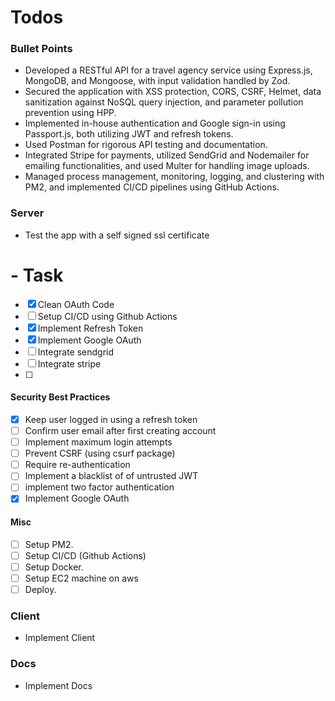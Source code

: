 # Todos

### Bullet Points

- Developed a RESTful API for a travel agency service using Express.js, MongoDB, and Mongoose, with input validation handled by Zod.
- Secured the application with XSS protection, CORS, CSRF, Helmet, data sanitization against NoSQL query injection, and parameter pollution prevention using HPP.
- Implemented in-house authentication and Google sign-in using Passport.js, both utilizing JWT and refresh tokens.
- Used Postman for rigorous API testing and documentation.
- Integrated Stripe for payments, utilized SendGrid and Nodemailer for emailing functionalities, and used Multer for handling image uploads.
- Managed process management, monitoring, logging, and clustering with PM2, and implemented CI/CD pipelines using GitHub Actions.

### Server

- Test the app with a self signed ssl certificate

# - Task

* [X] Clean OAuth Code
* [ ] Setup CI/CD using Github Actions
* [X] Implement Refresh Token
* [X] Implement Google OAuth
* [ ] Integrate sendgrid
* [ ] Integrate stripe
* [ ] 

#### Security Best Practices

* [X] Keep user logged in using a refresh token
* [ ] Confirm user email after first creating account
* [ ] Implement maximum login attempts
* [ ] Prevent CSRF (using csurf package)
* [ ] Require re-authentication
* [ ] Implement a blacklist of of untrusted JWT
* [ ] implement two factor authentication
* [X] Implement Google OAuth

#### Misc

* [ ] Setup PM2.
* [ ] Setup CI/CD (Github Actions)
* [ ] Setup Docker.
* [ ] Setup EC2 machine on aws
* [ ] Deploy.

### Client

- Implement Client

### Docs

- Implement Docs
